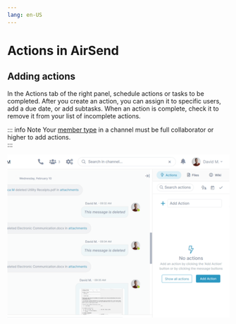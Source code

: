 ```yaml
---
lang: en-US
---
```


# Actions in AirSend

## Adding actions

In the Actions tab of the right panel, schedule actions or tasks to be completed. After you create an action, you can assign it to specific users, add a due date, or add subtasks. When an action is complete, check it to remove it from your list of incomplete actions.  
  
::: info Note
Your [member type](/members/member-types) in a channel must be full collaborator or higher to add actions.  
::: 

![](../assets/actions/intro/add-action-anim.gif)
